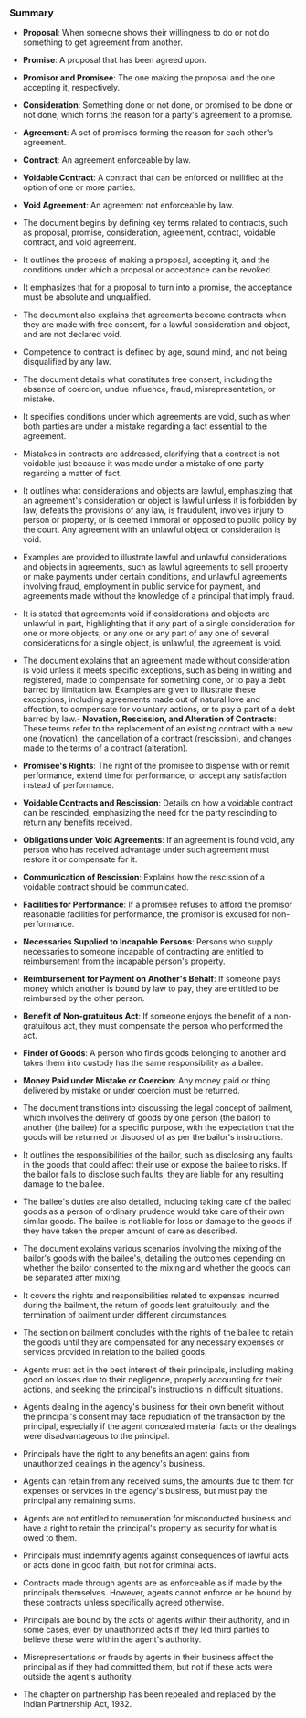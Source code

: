 ### Summary

- **Proposal**: When someone shows their willingness to do or not do something to get agreement from another.
- **Promise**: A proposal that has been agreed upon.
- **Promisor and Promisee**: The one making the proposal and the one accepting it, respectively.
- **Consideration**: Something done or not done, or promised to be done or not done, which forms the reason for a party's agreement to a promise.
- **Agreement**: A set of promises forming the reason for each other's agreement.
- **Contract**: An agreement enforceable by law.
- **Voidable Contract**: A contract that can be enforced or nullified at the option of one or more parties.
- **Void Agreement**: An agreement not enforceable by law.

- The document begins by defining key terms related to contracts, such as proposal, promise, consideration, agreement, contract, voidable contract, and void agreement.
- It outlines the process of making a proposal, accepting it, and the conditions under which a proposal or acceptance can be revoked.
- It emphasizes that for a proposal to turn into a promise, the acceptance must be absolute and unqualified.
- The document also explains that agreements become contracts when they are made with free consent, for a lawful consideration and object, and are not declared void.
- Competence to contract is defined by age, sound mind, and not being disqualified by any law.
- The document details what constitutes free consent, including the absence of coercion, undue influence, fraud, misrepresentation, or mistake.
- It specifies conditions under which agreements are void, such as when both parties are under a mistake regarding a fact essential to the agreement.



- Mistakes in contracts are addressed, clarifying that a contract is not voidable just because it was made under a mistake of one party regarding a matter of fact.
- It outlines what considerations and objects are lawful, emphasizing that an agreement's consideration or object is lawful unless it is forbidden by law, defeats the provisions of any law, is fraudulent, involves injury to person or property, or is deemed immoral or opposed to public policy by the court. Any agreement with an unlawful object or consideration is void.
- Examples are provided to illustrate lawful and unlawful considerations and objects in agreements, such as lawful agreements to sell property or make payments under certain conditions, and unlawful agreements involving fraud, employment in public service for payment, and agreements made without the knowledge of a principal that imply fraud.
- It is stated that agreements void if considerations and objects are unlawful in part, highlighting that if any part of a single consideration for one or more objects, or any one or any part of any one of several considerations for a single object, is unlawful, the agreement is void.
- The document explains that an agreement made without consideration is void unless it meets specific exceptions, such as being in writing and registered, made to compensate for something done, or to pay a debt barred by limitation law. Examples are given to illustrate these exceptions, including agreements made out of natural love and affection, to compensate for voluntary actions, or to pay a part of a debt barred by law.- **Novation, Rescission, and Alteration of Contracts**: These terms refer to the replacement of an existing contract with a new one (novation), the cancellation of a contract (rescission), and changes made to the terms of a contract (alteration).
- **Promisee's Rights**: The right of the promisee to dispense with or remit performance, extend time for performance, or accept any satisfaction instead of performance.
- **Voidable Contracts and Rescission**: Details on how a voidable contract can be rescinded, emphasizing the need for the party rescinding to return any benefits received.
- **Obligations under Void Agreements**: If an agreement is found void, any person who has received advantage under such agreement must restore it or compensate for it.
- **Communication of Rescission**: Explains how the rescission of a voidable contract should be communicated.
- **Facilities for Performance**: If a promisee refuses to afford the promisor reasonable facilities for performance, the promisor is excused for non-performance.
- **Necessaries Supplied to Incapable Persons**: Persons who supply necessaries to someone incapable of contracting are entitled to reimbursement from the incapable person's property.
- **Reimbursement for Payment on Another's Behalf**: If someone pays money which another is bound by law to pay, they are entitled to be reimbursed by the other person.
- **Benefit of Non-gratuitous Act**: If someone enjoys the benefit of a non-gratuitous act, they must compensate the person who performed the act.
- **Finder of Goods**: A person who finds goods belonging to another and takes them into custody has the same responsibility as a bailee.
- **Money Paid under Mistake or Coercion**: Any money paid or thing delivered by mistake or under coercion must be returned.

- The document transitions into discussing the legal concept of bailment, which involves the delivery of goods by one person (the bailor) to another (the bailee) for a specific purpose, with the expectation that the goods will be returned or disposed of as per the bailor's instructions.
- It outlines the responsibilities of the bailor, such as disclosing any faults in the goods that could affect their use or expose the bailee to risks. If the bailor fails to disclose such faults, they are liable for any resulting damage to the bailee.
- The bailee's duties are also detailed, including taking care of the bailed goods as a person of ordinary prudence would take care of their own similar goods. The bailee is not liable for loss or damage to the goods if they have taken the proper amount of care as described.
- The document explains various scenarios involving the mixing of the bailor's goods with the bailee's, detailing the outcomes depending on whether the bailor consented to the mixing and whether the goods can be separated after mixing.
- It covers the rights and responsibilities related to expenses incurred during the bailment, the return of goods lent gratuitously, and the termination of bailment under different circumstances.
- The section on bailment concludes with the rights of the bailee to retain the goods until they are compensated for any necessary expenses or services provided in relation to the bailed goods.



- Agents must act in the best interest of their principals, including making good on losses due to their negligence, properly accounting for their actions, and seeking the principal's instructions in difficult situations.
- Agents dealing in the agency's business for their own benefit without the principal's consent may face repudiation of the transaction by the principal, especially if the agent concealed material facts or the dealings were disadvantageous to the principal.
- Principals have the right to any benefits an agent gains from unauthorized dealings in the agency's business.
- Agents can retain from any received sums, the amounts due to them for expenses or services in the agency's business, but must pay the principal any remaining sums.
- Agents are not entitled to remuneration for misconducted business and have a right to retain the principal's property as security for what is owed to them.
- Principals must indemnify agents against consequences of lawful acts or acts done in good faith, but not for criminal acts.
- Contracts made through agents are as enforceable as if made by the principals themselves. However, agents cannot enforce or be bound by these contracts unless specifically agreed otherwise.
- Principals are bound by the acts of agents within their authority, and in some cases, even by unauthorized acts if they led third parties to believe these were within the agent's authority.
- Misrepresentations or frauds by agents in their business affect the principal as if they had committed them, but not if these acts were outside the agent's authority.
- The chapter on partnership has been repealed and replaced by the Indian Partnership Act, 1932.